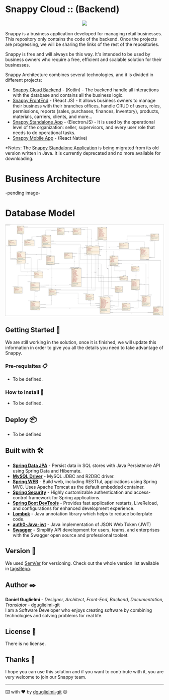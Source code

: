 
# Snappy Cloud :: (Backend)
<p align="center">
  <img alignt="center" src="https://res.cloudinary.com/littleamsterdam/image/upload/v1628970740/github/Logo_small_xs0jj8.png">
</p>

Snappy is a business application developed for managing retail businesses. This repository only contains the code of the backend.
Once the projects are progressing, we will be sharing the links of the rest of the repositories.

Snappy is free and will always be this way. It's intended to be used by business owners who require a free, efficient and scalable solution for their businesses. 

Snappy Architecture combines several technologies, and it is divided in different projects:
* [Snappy Cloud Backend](#) - (Kotlin) - The backend handle all interactions with the database and contains all the business logic.
* [Snappy FrontEnd](#) - (React JS) - It allows business owners to manage their business with their branches offices, handle CRUD of users, roles, permissions, reports (sales, purchases, finances, Inventory), products, materials, carriers, clients, and more... 
* [Snappy Standalone App](#) - (ElectronJS) - It is used by the operational level of the organization: seller, supervisors, and every user role that needs to do operational tasks.
* [Snappy Mobile App](#) - (React Native)

*Notes: The [Snappy Standalone Application](#) is being migrated from its old version written in Java. It is currently deprecated and no more available for downloading.

# Business Architecture
-pending image-

# Database Model
![Architecture](./diagramModel.png)

## Getting Started 🚀

We are still working in the solution, once it is finished, we will update this information in order to give you all the details you need to take advantage of Snappy.


### Pre-requisites 📋
 * To be defined.
### How to Install 🔧
 * To be defined.

## Deploy 📦
 * To be defined


## Built with 🛠️


* [<b>Spring Data JPA</b>](https://spring.io/projects/spring-data-jpa) - Persist data in SQL stores with Java Persistence API using Spring Data and Hibernate.
* [<b>MySQL Driver</b>](https://spring.io/guides/gs/accessing-data-mysql/) - MySQL JDBC and R2DBC driver.
* [<b>Spring WEB</b>](https://spring.io/guides/gs/spring-boot/) - Build web, including RESTful, applications using Spring MVC. Uses Apache Tomcat as the default
  embedded container.
* [<b>Spring Security</b>](https://spring.io/projects/spring-security) - Highly customizable authentication and access-control framework for Spring applications.
* [<b>Spring Boot DevTools</b>](https://docs.spring.io/spring-boot/docs/current/reference/html/using.html) - Provides fast application restarts, LiveReload, and configurations for enhanced
  development experience.
* [<b>Lombok</b>](https://projectlombok.org/) - Java annotation library which helps to reduce boilerplate code.
* [<b>auth0-Java-jwt</b>](https://mvnrepository.com/artifact/com.auth0/java-jwt/3.18.1) - Java implementation of JSON Web Token (JWT)
* [<b>Swagger</b>](https://mvnrepository.com/artifact/io.springfox/springfox-swagger2) - Simplify API development for users, teams, and enterprises with the Swagger open source and professional toolset.


## Version 📌

We used [SemVer](http://semver.org/) for versioning. Check out the whole version list available in [tagsRepo](https://github.com/dguglielmi-git/snappycloud-backend/tags).


## Author ✒️

**Daniel Guglielmi** - *Designer, Architect, Front-End, Backend, Documentation, Translator* - [dguglielmi-git](https://github.com/dguglielmi-git)
\
I am a Software Developer who enjoys creating software by combining technologies and solving problems for real life.


## License 📄

There is no license.

## Thanks 🎁

I hope you can use this solution and if you want to contribute with it, you are very welcome to join our Snappy team.



---
⌨️ with ❤️ by [dguglielmi-git](https://github.com/dguglielmi-git) 😊